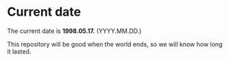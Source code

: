 # Current date

The current date is **1998.05.17.** (YYYY.MM.DD.)

This repository will be good when the world ends, so we will know how long it lasted.